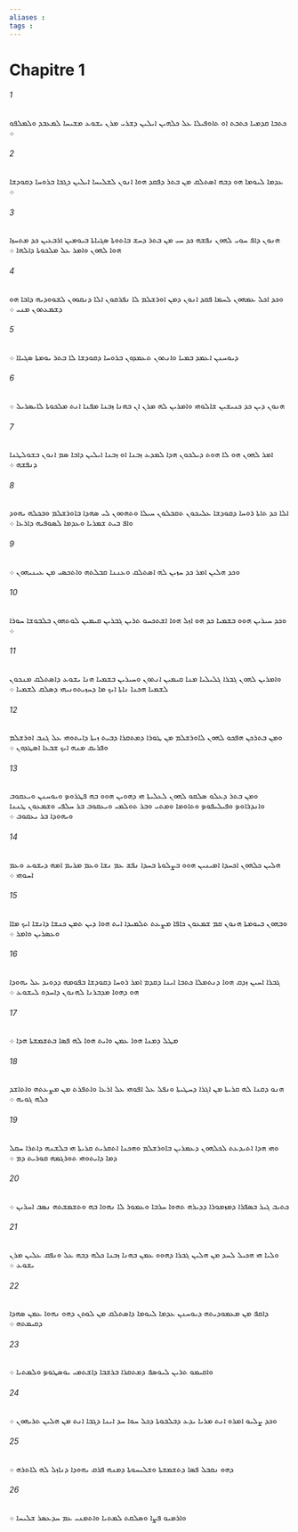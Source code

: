 ```yaml
---
aliases : 
tags : 
---
```


# Chapitre 1

###### 1
ܟܬܒܐ ܩܕܡܝܐ ܟܬܒܬ ܐܘ ܬܐܘܦܝܠܐ ܥܠ ܟܠܗܝܢ ܐܝܠܝܢ ܕܫܪܝ ܡܪܢ ܝܫܘܥ ܡܫܝܚܐ ܠܡܥܒܕ ܘܠܡܠܦܘ ܀
###### 2
ܥܕܡܐ ܠܝܘܡܐ ܗܘ ܕܒܗ ܐܤܬܠܩ ܡܢ ܒܬܪ ܕܦܩܕ ܗܘܐ ܐܢܘܢ ܠܫܠܝܚܐ ܐܝܠܝܢ ܕܓܒܐ ܒܪܘܚܐ ܕܩܘܕܫܐ ܀
###### 3
ܗܢܘܢ ܕܐܦ ܚܘܝ ܠܗܘܢ ܢܦܫܗ ܟܕ ܚܝ ܡܢ ܒܬܪ ܕܚܫ ܒܐܬܘܬܐ ܤܓܝܐܬܐ ܒܝܘܡܝܢ ܐܪܒܥܝܢ ܟܕ ܡܬܚܙܐ ܗܘܐ ܠܗܘܢ ܘܐܡܪ ܥܠ ܡܠܟܘܬܐ ܕܐܠܗܐ ܀
###### 4
ܘܟܕ ܐܟܠ ܥܡܗܘܢ ܠܚܡܐ ܦܩܕ ܐܢܘܢ ܕܡܢ ܐܘܪܫܠܡ ܠܐ ܢܦܪܩܘܢ ܐܠܐ ܕܢܩܘܘܢ ܠܫܘܘܕܝܗ ܕܐܒܐ ܗܘ ܕܫܡܥܬܘܢ ܡܢܝ ܀
###### 5
ܕܝܘܚܢܢ ܐܥܡܕ ܒܡܝܐ ܘܐܢܬܘܢ ܬܥܡܕܘܢ ܒܪܘܚܐ ܕܩܘܕܫܐ ܠܐ ܒܬܪ ܝܘܡܬܐ ܤܓܝܐܐ ܀
###### 6
ܗܢܘܢ ܕܝܢ ܟܕ ܟܢܝܫܝܢ ܫܐܠܘܗܝ ܘܐܡܪܝܢ ܠܗ ܡܪܢ ܐܢ ܒܗܢܐ ܙܒܢܐ ܡܦܢܐ ܐܢܬ ܡܠܟܘܬܐ ܠܐܝܤܪܝܠ ܀
###### 7
ܐܡܪ ܠܗܘܢ ܗܘ ܠܐ ܗܘܬ ܕܝܠܟܘܢ ܗܕܐ ܠܡܕܥ ܙܒܢܐ ܐܘ ܙܒܢܐ ܐܝܠܝܢ ܕܐܒܐ ܤܡ ܐܢܘܢ ܒܫܘܠܛܢܐ ܕܢܦܫܗ ܀
###### 8
ܐܠܐ ܟܕ ܬܐܬܐ ܪܘܚܐ ܕܩܘܕܫܐ ܥܠܝܟܘܢ ܬܩܒܠܘܢ ܚܝܠܐ ܘܬܗܘܘܢ ܠܝ ܤܗܕܐ ܒܐܘܪܫܠܡ ܘܒܟܠܗ ܝܗܘܕ ܘܐܦ ܒܝܬ ܫܡܪܝܐ ܘܥܕܡܐ ܠܤܘܦܝܗ ܕܐܪܥܐ ܀
###### 9
ܘܟܕ ܗܠܝܢ ܐܡܪ ܟܕ ܚܙܝܢ ܠܗ ܐܤܬܠܩ ܘܥܢܢܐ ܩܒܠܬܗ ܘܐܬܟܤܝ ܡܢ ܥܝܢܝܗܘܢ ܀
###### 10
ܘܟܕ ܚܝܪܝܢ ܗܘܘ ܒܫܡܝܐ ܟܕ ܗܘ ܐܙܠ ܗܘܐ ܐܫܬܟܚܘ ܬܪܝܢ ܓܒܪܝܢ ܩܝܡܝܢ ܠܘܬܗܘܢ ܒܠܒܘܫܐ ܚܘܪܐ ܀
###### 11
ܘܐܡܪܝܢ ܠܗܘܢ ܓܒܪܐ ܓܠܝܠܝܐ ܡܢܐ ܩܝܡܝܢ ܐܢܬܘܢ ܘܚܝܪܝܢ ܒܫܡܝܐ ܗܢܐ ܝܫܘܥ ܕܐܤܬܠܩ ܡܢܟܘܢ ܠܫܡܝܐ ܗܟܢܐ ܢܐܬܐ ܐܝܟ ܡܐ ܕܚܙܝܬܘܢܝܗܝ ܕܤܠܩ ܠܫܡܝܐ ܀
###### 12
ܘܡܢ ܒܬܪܟܢ ܗܦܟܘ ܠܗܘܢ ܠܐܘܪܫܠܡ ܡܢ ܛܘܪܐ ܕܡܬܩܪܐ ܕܒܝܬ ܙܝܬܐ ܕܐܝܬܘܗܝ ܥܠ ܓܢܒ ܐܘܪܫܠܡ ܘܦܪܝܩ ܡܢܗ ܐܝܟ ܫܒܥܐ ܐܤܛܕܘܢ ܀
###### 13
ܘܡܢ ܒܬܪ ܕܥܠܘ ܤܠܩܘ ܠܗܘܢ ܠܥܠܝܬܐ ܗܝ ܕܗܘܝܢ ܗܘܘ ܒܗ ܦܛܪܘܤ ܘܝܘܚܢܢ ܘܝܥܩܘܒ ܘܐܢܕܪܐܘܤ ܘܦܝܠܝܦܘܤ ܘܬܐܘܡܐ ܘܡܬܝ ܘܒܪ ܬܘܠܡܝ ܘܝܥܩܘܒ ܒܪ ܚܠܦܝ ܘܫܡܥܘܢ ܛܢܢܐ ܘܝܗܘܕܐ ܒܪ ܝܥܩܘܒ ܀
###### 14
ܗܠܝܢ ܟܠܗܘܢ ܐܟܚܕܐ ܐܡܝܢܝܢ ܗܘܘ ܒܨܠܘܬܐ ܒܚܕܐ ܢܦܫ ܥܡ ܢܫܐ ܘܥܡ ܡܪܝܡ ܐܡܗ ܕܝܫܘܥ ܘܥܡ ܐܚܘܗܝ ܀
###### 15
ܘܒܗܘܢ ܒܝܘܡܬܐ ܗܢܘܢ ܩܡ ܫܡܥܘܢ ܟܐܦܐ ܡܨܥܬ ܬܠܡܝܕܐ ܐܝܬ ܗܘܐ ܕܝܢ ܬܡܢ ܟܢܫܐ ܕܐܢܫܐ ܐܝܟ ܡܐܐ ܘܥܤܪܝܢ ܘܐܡܪ ܀
###### 16
ܓܒܪܐ ܐܚܝܢ ܙܕܩ ܗܘܐ ܕܢܬܡܠܐ ܟܬܒܐ ܐܝܢܐ ܕܩܕܡ ܐܡܪ ܪܘܚܐ ܕܩܘܕܫܐ ܒܦܘܡܗ ܕܕܘܝܕ ܥܠ ܝܗܘܕܐ ܗܘ ܕܗܘܐ ܡܕܒܪܢܐ ܠܗܢܘܢ ܕܐܚܕܘ ܠܝܫܘܥ ܀
###### 17
ܡܛܠ ܕܡܢܐ ܗܘܐ ܥܡܢ ܘܐܝܬ ܗܘܐ ܠܗ ܦܤܐ ܒܬܫܡܫܬܐ ܗܕܐ ܀
###### 18
ܗܢܘ ܕܩܢܐ ܠܗ ܩܪܝܬܐ ܡܢ ܐܓܪܐ ܕܚܛܝܬܐ ܘܢܦܠ ܥܠ ܐܦܘܗܝ ܥܠ ܐܪܥܐ ܘܐܬܦܪܬ ܡܢ ܡܨܥܬܗ ܘܐܬܐܫܕ ܟܠܗ ܓܘܝܗ ܀
###### 19
ܘܗܝ ܗܕܐ ܐܬܝܕܥܬ ܠܟܠܗܘܢ ܕܥܡܪܝܢ ܒܐܘܪܫܠܡ ܘܗܟܢܐ ܐܬܩܪܝܬ ܩܪܝܬܐ ܗܝ ܒܠܫܢܗ ܕܐܬܪܐ ܚܩܠ ܕܡܐ ܕܐܝܬܘܗܝ ܬܘܪܓܡܗ ܩܘܪܝܬ ܕܡ ܀
###### 20
ܟܬܝܒ ܓܝܪ ܒܤܦܪܐ ܕܡܙܡܘܪܐ ܕܕܝܪܗ ܬܗܘܐ ܚܪܒܐ ܘܥܡܘܪ ܠܐ ܢܗܘܐ ܒܗ ܘܬܫܡܫܬܗ ܢܤܒ ܐܚܪܝܢ ܀
###### 21
ܘܠܝܐ ܗܝ ܗܟܝܠ ܠܚܕ ܡܢ ܗܠܝܢ ܓܒܪܐ ܕܗܘܘ ܥܡܢ ܒܗܢܐ ܙܒܢܐ ܟܠܗ ܕܒܗ ܥܠ ܘܢܦܩ ܥܠܝܢ ܡܪܢ ܝܫܘܥ ܀
###### 22
ܕܐܩܦ ܡܢ ܡܥܡܘܕܝܬܗ ܕܝܘܚܢܢ ܥܕܡܐ ܠܝܘܡܐ ܕܐܤܬܠܩ ܡܢ ܠܘܬܢ ܕܗܘ ܢܗܘܐ ܥܡܢ ܤܗܕܐ ܕܩܝܡܬܗ ܀
###### 23
ܘܐܩܝܡܘ ܬܪܝܢ ܠܝܘܤܦ ܕܡܬܩܪܐ ܒܪܫܒܐ ܕܐܫܬܡܝ ܝܘܤܛܘܤ ܘܠܡܬܝܐ ܀
###### 24
ܘܟܕ ܨܠܝܘ ܐܡܪܘ ܐܢܬ ܡܪܝܐ ܝܕܥ ܕܒܠܒܘܬܐ ܕܟܠ ܚܘܐ ܚܕ ܐܝܢܐ ܕܓܒܐ ܐܢܬ ܡܢ ܗܠܝܢ ܬܪܝܗܘܢ ܀
###### 25
ܕܗܘ ܢܩܒܠ ܦܤܐ ܕܬܫܡܫܬܐ ܘܫܠܝܚܘܬܐ ܕܡܢܗ ܦܪܩ ܝܗܘܕܐ ܕܢܐܙܠ ܠܗ ܠܐܬܪܗ ܀
###### 26
ܘܐܪܡܝܘ ܦܨܐ ܘܤܠܩܬ ܠܡܬܝܐ ܘܐܬܡܢܝ ܥܡ ܚܕܥܤܪ ܫܠܝܚܐ ܀
